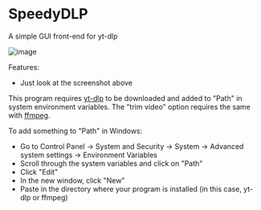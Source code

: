 # SpeedyDLP
A simple GUI front-end for yt-dlp

![image](https://github.com/speedycube64/SpeedyDLP/assets/149905092/a00f8a9d-6a2c-4fae-bbd8-eba6729488d0)

Features:
- Just look at the screenshot above

This program requires [yt-dlp](https://github.com/yt-dlp/yt-dlp/releases/tag/2024.03.10) to be downloaded and added to "Path" in system environment variables. The "trim video" option requires the same with [ffmpeg](https://ffmpeg.org/download.html).

To add something to "Path" in Windows:
- Go to Control Panel -> System and Security -> System -> Advanced system settings -> Environment Variables
- Scroll through the system variables and click on "Path"
- Click "Edit"
- In the new window, click "New"
- Paste in the directory where your program is installed (in this case, yt-dlp or ffmpeg)
